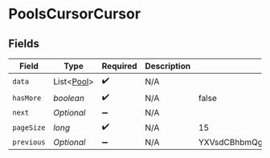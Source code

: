 # PoolsCursorCursor


## Fields

| Field                                        | Type                                         | Required                                     | Description                                  | Example                                      |
| -------------------------------------------- | -------------------------------------------- | -------------------------------------------- | -------------------------------------------- | -------------------------------------------- |
| `data`                                       | List<[Pool](../../models/shared/Pool.md)>    | :heavy_check_mark:                           | N/A                                          |                                              |
| `hasMore`                                    | *boolean*                                    | :heavy_check_mark:                           | N/A                                          | false                                        |
| `next`                                       | *Optional<String>*                           | :heavy_minus_sign:                           | N/A                                          |                                              |
| `pageSize`                                   | *long*                                       | :heavy_check_mark:                           | N/A                                          | 15                                           |
| `previous`                                   | *Optional<String>*                           | :heavy_minus_sign:                           | N/A                                          | YXVsdCBhbmQgYSBtYXhpbXVtIG1heF9yZXN1bHRzLol= |
